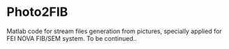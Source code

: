 # Photo2FIB
Matlab code for stream files generation from pictures, specially applied for FEI NOVA FIB/SEM system. 
To be continued..
